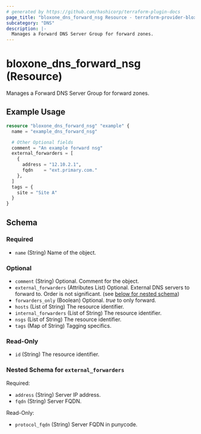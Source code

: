 ```yaml
---
# generated by https://github.com/hashicorp/terraform-plugin-docs
page_title: "bloxone_dns_forward_nsg Resource - terraform-provider-bloxone"
subcategory: "DNS"
description: |-
  Manages a Forward DNS Server Group for forward zones.
---
```


# bloxone_dns_forward_nsg (Resource)

Manages a Forward DNS Server Group for forward zones.

## Example Usage

```terraform
resource "bloxone_dns_forward_nsg" "example" {
  name = "example_dns_forward_nsg"

  # Other Optional fields
  comment = "An example forward nsg"
  external_forwarders = [
    {
      address = "12.10.2.1",
      fqdn    = "ext.primary.com."
    },
  ]
  tags = {
    site = "Site A"
  }
}
```

<!-- schema generated by tfplugindocs -->
## Schema

### Required

- `name` (String) Name of the object.

### Optional

- `comment` (String) Optional. Comment for the object.
- `external_forwarders` (Attributes List) Optional. External DNS servers to forward to. Order is not significant. (see [below for nested schema](#nestedatt--external_forwarders))
- `forwarders_only` (Boolean) Optional. _true_ to only forward.
- `hosts` (List of String) The resource identifier.
- `internal_forwarders` (List of String) The resource identifier.
- `nsgs` (List of String) The resource identifier.
- `tags` (Map of String) Tagging specifics.

### Read-Only

- `id` (String) The resource identifier.

<a id="nestedatt--external_forwarders"></a>
### Nested Schema for `external_forwarders`

Required:

- `address` (String) Server IP address.
- `fqdn` (String) Server FQDN.

Read-Only:

- `protocol_fqdn` (String) Server FQDN in punycode.
